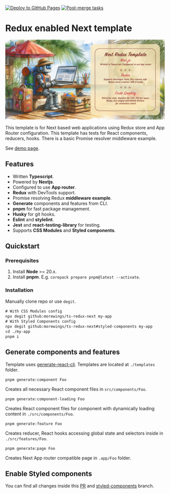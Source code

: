 [![Deploy to GitHub Pages](https://github.com/morewings/ts-redux-next/actions/workflows/pages.yml/badge.svg)](https://github.com/morewings/ts-redux-next/actions/workflows/pages.yml)
[![Post-merge tasks](https://github.com/morewings/ts-redux-next/actions/workflows/merge-jobs.yml/badge.svg)](https://github.com/morewings/ts-redux-next/actions/workflows/merge-jobs.yml)

# Redux enabled Next template

[![TS Redux Next](./design/cover.jpg)](#)

This template is for Next based web applications using Redux store and App Router configuration. This template has tests for React components, reducers, hooks. There is a basic Promise resolver middleware example.

See [demo page](https://morewings.github.io/ts-redux-next/).

## Features

- Written **Typescript**.
- Powered by **Nextjs**.
- Configured to use **App router**.
- **Redux** with DevTools support.
- Promise resolving Redux **middleware example**.
- **Generate** components and features from CLI.
- **pnpm** for fast package management.
- **Husky** for git hooks.
- **Eslint** and **stylelint**.
- **Jest** and **react-testing-library** for testing.
- Supports **CSS Modules** and **Styled components**.

## Quickstart

### Prerequisites

1. Install **Node** >= 20.x.
2. Install **pnpm**. E.g. `corepack prepare pnpm@latest --activate`.


### Installation

Manually clone repo or use `degit`.

```shell script
# With CSS Modules config
npx degit github:morewings/ts-redux-next my-app
# With Styled Components config
npx degit github:morewings/ts-redux-next#styled-components my-app
cd ./my-app
pnpm i
```

## Generate components and features

Template uses [generate-react-cli](https://www.npmjs.com/package/generate-react-cli). Templates are located at `./templates` folder.

```shell script
pnpm generate:component Foo
```

Creates all necessary React component files in `src/components/Foo`. 

```shell script
pnpm generate:component-loading Foo
```

Creates React component files for component with dynamically loading content in `./src/components/Foo`. 

```shell script
pnpm generate:feature Foo
```

Creates reducer, React hooks accessing global state and selectors inside in `./src/features/Foo`. 

```shell script
pnpm generate:page Foo
```

Creates Next App router compatible page in `.app/Foo` folder.

## Enable Styled components

You can find all changes inside this [PR](https://github.com/morewings/ts-redux-next/pull/40) and [styled-components](https://github.com/morewings/ts-redux-next/tree/styled-components) branch.

